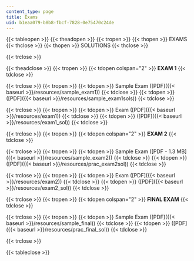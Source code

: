 ```yaml
---
content_type: page
title: Exams
uid: b1eaa079-b8b8-fbcf-7828-0e75470c24de
---
```


{{< tableopen >}}
{{< theadopen >}}
{{< tropen >}}
{{< thopen >}}
EXAMS
{{< thclose >}}
{{< thopen >}}
SOLUTIONS
{{< thclose >}}

{{< trclose >}}

{{< theadclose >}}
{{< tropen >}}
{{< tdopen colspan="2" >}}
**EXAM 1**
{{< tdclose >}}

{{< trclose >}}
{{< tropen >}}
{{< tdopen >}}
Sample Exam ([PDF]({{< baseurl >}}/resources/sample_exam1))
{{< tdclose >}}
{{< tdopen >}}
([PDF]({{< baseurl >}}/resources/sample_exam1sols))
{{< tdclose >}}

{{< trclose >}}
{{< tropen >}}
{{< tdopen >}}
Exam ([PDF]({{< baseurl >}}/resources/exam1))
{{< tdclose >}}
{{< tdopen >}}
([PDF]({{< baseurl >}}/resources/exam1_sol))
{{< tdclose >}}

{{< trclose >}}
{{< tropen >}}
{{< tdopen colspan="2" >}}
**EXAM 2**
{{< tdclose >}}

{{< trclose >}}
{{< tropen >}}
{{< tdopen >}}
Sample Exam ([PDF - 1.3 MB]({{< baseurl >}}/resources/sample_exam2))
{{< tdclose >}}
{{< tdopen >}}
([PDF]({{< baseurl >}}/resources/prac_exam2sol))
{{< tdclose >}}

{{< trclose >}}
{{< tropen >}}
{{< tdopen >}}
Exam ([PDF]({{< baseurl >}}/resources/exam2))
{{< tdclose >}}
{{< tdopen >}}
([PDF]({{< baseurl >}}/resources/exam2_sol))
{{< tdclose >}}

{{< trclose >}}
{{< tropen >}}
{{< tdopen colspan="2" >}}
**FINAL EXAM**
{{< tdclose >}}

{{< trclose >}}
{{< tropen >}}
{{< tdopen >}}
Sample Exam ([PDF]({{< baseurl >}}/resources/sample_final))
{{< tdclose >}}
{{< tdopen >}}
([PDF]({{< baseurl >}}/resources/prac_final_sol))
{{< tdclose >}}

{{< trclose >}}

{{< tableclose >}}